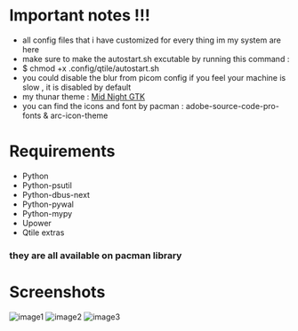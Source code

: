 # Important notes !!!
- all config files that i have customized for every thing im my system are here
- make sure to make the autostart.sh excutable by running this command :
- $ chmod +x .config/qtile/autostart.sh
- you could disable the blur from picom config if you feel your machine is slow , it is disabled by default
- my thunar theme : [Mid Night GTK](https://aur.archlinux.org/packages/midnight-gtk-theme-git)
- you can find the icons and font by pacman : adobe-source-code-pro-fonts & arc-icon-theme
# Requirements
- Python
- Python-psutil
- Python-dbus-next
- Python-pywal
- Python-mypy
- Upower
- Qtile extras
<h3>they are all available on pacman library</h3>

# Screenshots
![image1](https://raw.githubusercontent.com/nizaralheet/my_config/main/screenshot/q1.png)
![image2](https://raw.githubusercontent.com/nizaralheet/my_config/main/screenshot/q2.png)
![image3](https://raw.githubusercontent.com/nizaralheet/my_config/main/screenshot/q3.png)
